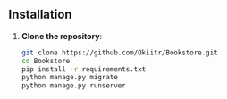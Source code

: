 ## Installation

1. **Clone the repository**:
   ```bash
   git clone https://github.com/Okiitr/Bookstore.git
   cd Bookstore
   pip install -r requirements.txt
   python manage.py migrate
   python manage.py runserver
